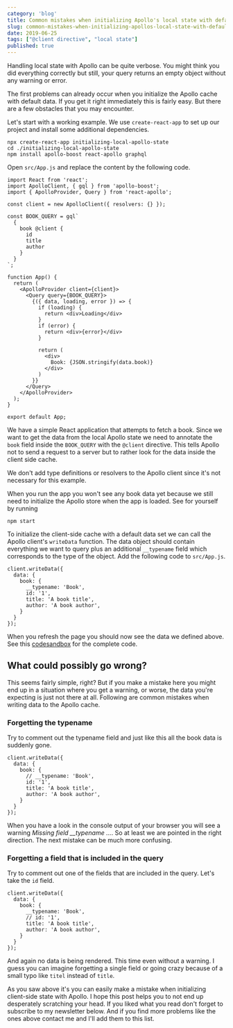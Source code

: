```yaml
---
category: 'blog'
title: Common mistakes when initializing Apollo's local state with default data
slug: common-mistakes-when-initializing-apollos-local-state-with-default-data
date: 2019-06-25
tags: ["@client directive", "local state"]
published: true
---
```


Handling local state with Apollo can be quite verbose. You might think you did everything correctly but still, your query returns an empty object without any warning or error.

The first problems can already occur when you initialize the Apollo cache with default data. If you get it right immediately this is fairly easy. But there are a few obstacles that you may encounter.

Let's start with a working example. We use `create-react-app` to set up our project and install some additional dependencies.

    npx create-react-app initializing-local-apollo-state
    cd ./initializing-local-apollo-state
    npm install apollo-boost react-apollo graphql


Open `src/App.js` and replace the content by the following code.

    import React from 'react';
    import ApolloClient, { gql } from 'apollo-boost';
    import { ApolloProvider, Query } from 'react-apollo';

    const client = new ApolloClient({ resolvers: {} });

    const BOOK_QUERY = gql`
      {
        book @client {
          id
          title
          author
        }
      }
    `;

    function App() {
      return (
        <ApolloProvider client={client}>
          <Query query={BOOK_QUERY}>
            {({ data, loading, error }) => {
              if (loading) {
                return <div>Loading</div>
              }
              if (error) {
                return <div>{error}</div>
              }

              return (
                <div>
                  Book: {JSON.stringify(data.book)}
                </div>
              )
            }}
          </Query>
        </ApolloProvider>
      );
    }

    export default App;


We have a simple React application that attempts to fetch a book. Since we want to get the data from the local Apollo state we need to annotate the `book` field inside the `BOOK_QUERY` with the `@client` directive. This tells Apollo not to send a request to a server but to rather look for the data inside the client side cache.

We don't add type definitions or resolvers to the Apollo client since it's not necessary for this example.

When you run the app you won't see any book data yet because we still need to initialize the Apollo store when the app is loaded. See for yourself by running

    npm start


To initialize the client-side cache with a default data set we can call the Apollo client's `writeData` function. The data object should contain everything we want to query plus an additional `__typename` field which corresponds to the type of the object. Add the following code to `src/App.js`.

    client.writeData({
      data: {
        book: {
          __typename: 'Book',
          id: '1',
          title: 'A book title',
          author: 'A book author',
        }
      }
    });


When you refresh the page you should now see the data we defined above. See this [codesandbox](https://codesandbox.io/embed/bold-galileo-kb53u) for the complete code.

## What could possibly go wrong?

This seems fairly simple, right? But if you make a mistake here you might end up in a situation where you get a warning, or worse, the data you're expecting is just not there at all. Following are common mistakes when writing data to the Apollo cache.

### Forgetting the typename

Try to comment out the typename field and just like this all the book data is suddenly gone.

    client.writeData({
      data: {
        book: {
          // __typename: 'Book',
          id: '1',
          title: 'A book title',
          author: 'A book author',
        }
      }
    });


When you have a look in the console output of your browser you will see a warning *Missing field __typename ...*. So at least we are pointed in the right direction. The next mistake can be much more confusing.

### Forgetting a field that is included in the query

Try to comment out one of the fields that are included in the query. Let's take the `id` field.

    client.writeData({
      data: {
        book: {
          __typename: 'Book',
          // id: '1',
          title: 'A book title',
          author: 'A book author',
        }
      }
    });


And again no data is being rendered. This time even without a warning. I guess you can imagine forgetting a single field or going crazy because of a small typo like `titel` instead of `title`.

As you saw above it's you can easily make a mistake when initializing client-side state with Apollo. I hope this post helps you to not end up desperately scratching your head. If you liked what you read don't forget to subscribe to my newsletter below. And if you find more problems like the ones above contact me and I'll add them to this list.
